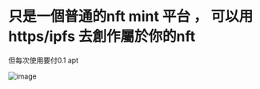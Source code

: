 # 只是一個普通的nft mint 平台 ， 可以用https/ipfs 去創作屬於你的nft
但每次使用要付0.1 apt 

![image]([https://github.com/yue1823/Move-Dapp/blob/main/100243250/sample.png](https://github.com/yue1823/Move-Dapp/blob/main/100243250/sample1.jpeg)https://github.com/yue1823/Move-Dapp/blob/main/100243250/sample1.jpeg)
